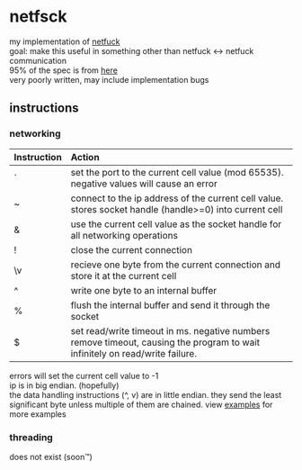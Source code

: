 # netfsck

my implementation of [netfuck](https://esolangs.org/wiki/NetFuck) \
goal: make this useful in something other than netfuck <-> netfuck communication \
95% of the spec is from [here](https://github.com/animehunter/netfuck) \
very poorly written, may include implementation bugs

## instructions

### networking

| Instruction | Action                                                  |
| :---------- | :------------------------------------------------------ |
| \`          | set the port to the current cell value (mod 65535). negative values will cause an error                                        |
| \~          | connect to the ip address of the current cell value. stores socket handle (handle>=0) into current cell                        |
| \&          | use the current cell value as the socket handle for all networking operations                                                  |
| \!          | close the current connection                                                                                                   |
| \v          | recieve one byte from the current connection and store it at the current cell                                                  |
| \^          | write one byte to an internal buffer                                                                                           |
| \%          | flush the internal buffer and send it through the socket                                                                       |
| \$          | set read/write timeout in ms. negative numbers remove timeout, causing the program to wait infinitely on read/write failure.   |

errors will set the current cell value to -1 \
ip is in big endian. (hopefully) \
the data handling instructions (^, v) are in little endian. they send the least significant byte unless multiple of them are chained.
view [examples](EXAMPLES.md) for more examples

### threading
does not exist (soon™)
